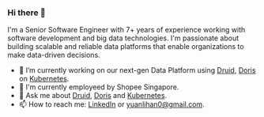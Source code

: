 ### Hi there 👋

I'm a Senior Software Engineer with 7+ years of experience working with software development and big data technologies. I'm passionate about building scalable and reliable data platforms that enable organizations to make data-driven decisions.

- 🔭 I’m currently working on our next-gen Data Platform using [Druid], [Doris] on [Kubernetes].
- 💼 I'm currently employeed by Shopee Singapore.
- 💬 Ask me about [Druid], [Doris] and [Kubernetes].
- 📫 How to reach me: [LinkedIn] or yuanlihan0@gmail.com.


[Druid]: <https://druid.apache.org>
[Doris]: <https://github.com/apache/doris>
[Kubernetes]: <https://github.com/kubernetes/kubernetes>
[Python]: <https://github.com/python>
[Linux]: <https://github.com/torvalds/linux>
[Designing Data-Intensive Applications by Martin Kleppman]: <https://www.oreilly.com/library/view/designing-data-intensive-applications/9781491903063/>
[LinkedIn]: <https://www.linkedin.com/in/yuanli-han-21b74819b>

<!--
**yuanlihan/yuanlihan** is a ✨ _special_ ✨ repository because its `README.md` (this file) appears on your GitHub profile.

Here are some ideas to get you started:

- 🔭 I’m currently working on ...
- 🌱 I’m currently learning ...
- 👯 I’m looking to collaborate on ...
- 🤔 I’m looking for help with ...
- 💬 Ask me about ...
- 📫 How to reach me: ...
- 😄 Pronouns: ...
- ⚡ Fun fact: ...
-->

